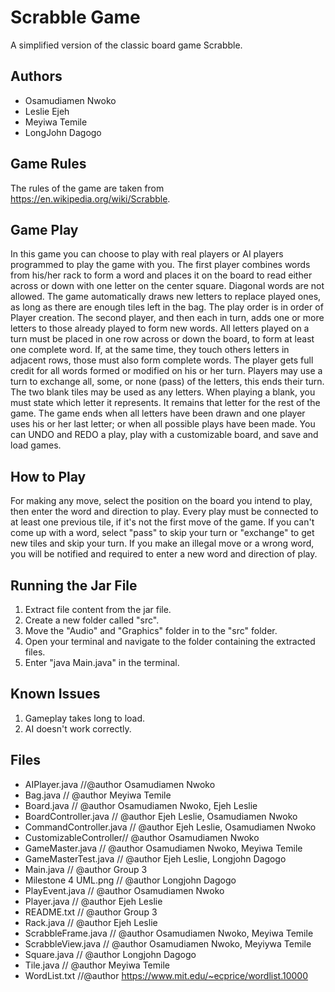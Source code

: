 # Scrabble Game
A simplified version of the classic board game Scrabble.

## Authors
- Osamudiamen Nwoko
- Leslie Ejeh
- Meyiwa Temile
- LongJohn Dagogo

## Game Rules
The rules of the game are taken from https://en.wikipedia.org/wiki/Scrabble.

## Game Play
In this game you can choose to play with real players or AI players programmed to play the game with you.
The first player combines words from his/her rack to form a word and places it on the board to read either across or down with one letter on the center square. Diagonal words are not allowed. The game automatically draws new letters to replace played ones, as long as there are enough tiles left in the bag.
The play order is in order of Player creation. The second player, and then each in turn, adds one or more letters to those already played to form new words.
All letters played on a turn must be placed in one row across or down the board, to form at least one complete word.
If, at the same time, they touch others letters in adjacent rows, those must also form complete words. The player gets full credit for all words formed or modified on his or her turn.
Players may use a turn to exchange all, some, or none (pass) of the letters, this ends their turn.
The two blank tiles may be used as any letters. When playing a blank, you must state which letter it represents. It remains that letter for the rest of the game.
The game ends when all letters have been drawn and one player uses his or her last letter; or when all possible plays have been made.
You can UNDO and REDO a play, play with a customizable board, and save and load games.

## How to Play
For making any move, select the position on the board you intend to play, then enter the word and direction to play.
Every play must be connected to at least one previous tile, if it's not the first move of the game.
If you can't come up with a word, select "pass" to skip your turn or "exchange" to get new tiles and skip your turn.
If you make an illegal move or a wrong word, you will be notified and required to enter a new word and direction of play.

## Running the Jar File
1. Extract file content from the jar file.
2. Create a new folder called "src".
3. Move the "Audio" and "Graphics" folder in to the "src" folder.
4. Open your terminal and navigate to the folder containing the extracted files.
5. Enter "java Main.java" in the terminal.

## Known Issues
1. Gameplay takes long to load.
2. AI doesn't work correctly.

## Files
- AIPlayer.java //@author Osamudiamen Nwoko
- Bag.java  // @author Meyiwa Temile
- Board.java  // @author Osamudiamen Nwoko, Ejeh Leslie
- BoardController.java // @author Ejeh Leslie, Osamudiamen Nwoko
- CommandController.java // @author Ejeh Leslie, Osamudiamen Nwoko
- CustomizableController// @author Osamudiamen Nwoko
- GameMaster.java  // @author Osamudiamen Nwoko, Meyiwa Temile
- GameMasterTest.java // @author Ejeh Leslie, Longjohn Dagogo
- Main.java  // @author Group 3
- Milestone 4 UML.png  // @author Longjohn Dagogo
- PlayEvent.java  // @author Osamudiamen Nwoko
- Player.java  // @author Ejeh Leslie
- README.txt  // @author Group 3
- Rack.java  // @author Ejeh Leslie
- ScrabbleFrame.java // @author Osamudiamen Nwoko, Meyiwa Temile
- ScrabbleView.java // @author Osamudiamen Nwoko, Meyiywa Temile
- Square.java  // @author Longjohn Dagogo
- Tile.java  // @author Meyiwa Temile
- WordList.txt  //@author https://www.mit.edu/~ecprice/wordlist.10000
